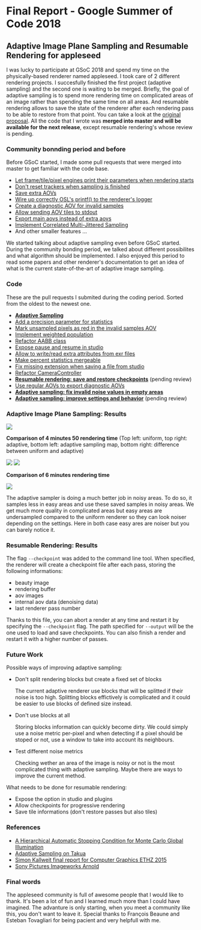 # Final Report - Google Summer of Code 2018


## Adaptive Image Plane Sampling and Resumable Rendering for appleseed

I was lucky to participate at GSoC 2018 and spend my time on the physically-based renderer named appleseed. I took care of 2 different rendering projects. I succesfully finished the first project (adaptive sampling) and the second one is waiting to be merged. Briefly, the goal of adaptive sampling is to spend more rendering time on complicated areas of an image rather than spending the same time on all areas. And resumable rendering allows to save the state of the renderer after each rendering pass to be able to restore from that point. You can take a look at the [original proposal](appleseed-proposal.md). All the code that I wrote was **merged into master and will be available for the next release**, except resumable rendering's whose review is pending. 


### Community bonnding period and before

Before GSoC started, I made some pull requests that were merged into master to get familiar with the code base.

- [Let frame/tile/pixel engines print their parameters when rendering starts](https://github.com/appleseedhq/appleseed/pull/1859)
- [Don't reset trackers when sampling is finished](https://github.com/appleseedhq/appleseed/pull/1862)
- [Save extra AOVs](https://github.com/appleseedhq/appleseed/pull/1865)
- [Wire up correctly OSL's printf() to the renderer's logger](https://github.com/appleseedhq/appleseed/pull/1881)
- [Create a diagnostic AOV for invalid samples](https://github.com/appleseedhq/appleseed/pull/1888)
- [Allow sending AOV tiles to stdout](https://github.com/appleseedhq/appleseed/pull/1906)
- [Export main aovs instead of extra aovs](https://github.com/appleseedhq/appleseed/pull/1954)
- [Implement Correlated Multi-Jittered Sampling](https://github.com/appleseedhq/appleseed/pull/1975)
- And other smaller features ...

We started talking about adaptive sampling even before GSoC started. During the community bonding period, we talked about different possibilites and what algorithm should be implemented. I also enjoyed this period to read some papers and other renderer's documentation to get an idea of what is the current state-of-the-art of adaptive image sampling.


### Code

These are the pull requests I submited during the coding period. Sorted from the oldest to the newest one.

- **[Adaptive Sampling](https://github.com/appleseedhq/appleseed/pull/2062)**
- [Add a precision parameter for statistics](https://github.com/appleseedhq/appleseed/pull/2067)
- [Mark unsampled pixels as red in the invalid samples AOV](https://github.com/appleseedhq/appleseed/pull/2069)
- [Implement weighted population](https://github.com/appleseedhq/appleseed/pull/2078)
- [Refactor AABB class](https://github.com/appleseedhq/appleseed/pull/2095)
- [Expose pause and resume in studio](https://github.com/appleseedhq/appleseed/pull/2096)
- [Allow to write/read extra attributes from exr files](https://github.com/appleseedhq/appleseed/pull/2099)
- [Make percent statistics mergeable](https://github.com/appleseedhq/appleseed/pull/2107)
- [Fix missing extension when saving a file from studio](https://github.com/appleseedhq/appleseed/pull/2108)
- [Refactor CameraController](https://github.com/appleseedhq/appleseed/pull/2112)
- **[Resumable rendering: save and restore checkpoints](https://github.com/appleseedhq/appleseed/pull/2120)** (pending review)
- [Use regular AOVs to export diagnostic AOVs](https://github.com/appleseedhq/appleseed/pull/2121)
- **[Adaptive sampling: fix invalid noise values in empty areas](https://github.com/appleseedhq/appleseed/pull/2134)**
- **[Adaptive sampling: improve settings and behavior](https://github.com/appleseedhq/appleseed/pull/2147)** (pending review)


### Adaptive Image Plane Sampling: Results

<img src="4m49_comp.png"/>

**Comparison of 4 minutes 50 rendering time** 
(Top left: uniform, top right: adaptive, bottom left: adaptive sampling map, bottom right: difference between uniform and adaptive)

<img src="4m49_comp_closeup.png"/>

<img src="5m54_comp.png"/>

**Comparison of 6 minutes rendering time** 

<img src="5m54_comp_closeup.png"/>

The adaptive sampler is doing a much better job in noisy areas. To do so, it samples less in easy areas and use these saved samples in noisy areas. We get much more quality in complicated areas but easy areas are undersampled compared to the uniform renderer so they can look noiser depending on the settings. Here in both case easy ares are noiser but you can barely notice it.

### Resumable Rendering: Results

The flag `--checkpoint` was added to the command line tool. When specified, the renderer will create a checkpoint file after each pass, storing the following informations:
- beauty image
- rendering buffer
- aov images
- internal aov data (denoising data)
- last renderer pass number

Thanks to this file, you can abort a render at any time and restart it by specifying the `--checkpoint` flag. The path specified for `--output` will be the one used to load and save checkpoints. You can also finish a render and restart it with a higher number of passes.

### Future Work

Possible ways of improving adaptive sampling:

- Don't split rendering blocks but create a fixed set of blocks

	The current adaptive renderer use blocks that will be splitted if their noise is too high. Splitting blocks effictively is complicated and it could be easier to use blocks of defined size instead.

- Don't use blocks at all

	Storing blocks information can quickly become dirty. We could simply use a noise metric per-pixel and when detecting if a pixel should be stoped or not, use a window to take into account its neighbours.

- Test different noise metrics

	Checking wether an area of the image is noisy or not is the most complicated thing with adaptive sampling. Maybe there are ways to improve the current method.

What needs to be done for resumable rendering:

- Expose the option in studio and plugins
- Allow checkpoints for progressive rendering
- Save tile informations (don't restore passes but also tiles)

### References

- [A Hierarchical Automatic Stopping Condition for Monte Carlo Global Illumination](https://jo.dreggn.org/home/2009_stopping.pdf)
- [Adaptive Sampling on Takua](https://blog.yiningkarlli.com/2015/03/adaptive-sampling.html)
- [Simon Kallweit final report for Computer Graphics ETHZ 2015](http://simon-kallweit.me/rendercompo2015/report/)
- [Sony Pictures Imageworks Arnold](https://fpsunflower.github.io/ckulla/data/2018_tog_spi_arnold.pdf)


### Final words

The appleseed community is full of awesome people that I would like to thank. It's been a lot of fun and I learned much more than I could have imagined. The advanture is only starting, when you meet a community like this, you don't want to leave it. Special thanks to François Beaune and Esteban Tovagliari for being pacient and very helpfull with me.

